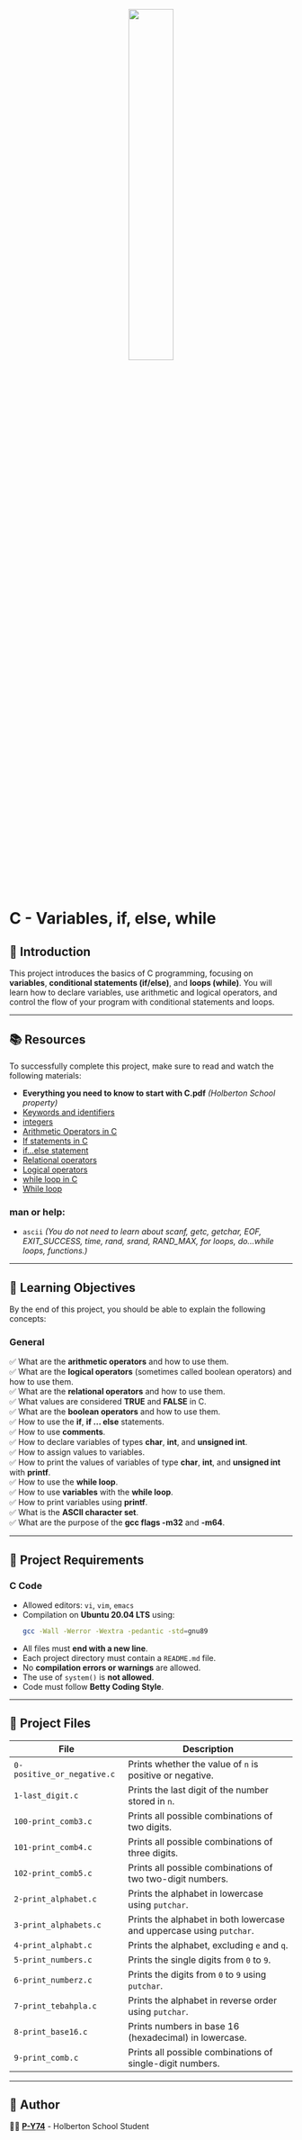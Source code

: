 <p align="center">
   <img src="https://github.com/user-attachments/assets/7d564981-cb81-43e7-819a-25ffcfc5bd72" width=40% height=40%/>
</p>

# C - Variables, if, else, while

## 📌 Introduction
This project introduces the basics of C programming, focusing on **variables**, **conditional statements (if/else)**, and **loops (while)**. You will learn how to declare variables, use arithmetic and logical operators, and control the flow of your program with conditional statements and loops.

---

## 📚 Resources
To successfully complete this project, make sure to read and watch the following materials:

- **Everything you need to know to start with C.pdf** *(Holberton School property)*
- [Keywords and identifiers](https://publications.gbdirect.co.uk//c_book/chapter2/keywords_and_identifiers.html)
- [integers](https://publications.gbdirect.co.uk//c_book/chapter2/integral_types.html)
- [Arithmetic Operators in C](https://www.tutorialspoint.com/cprogramming/c_arithmetic_operators.htm)
- [If statements in C](https://www.cprogramming.com/tutorial/c/lesson2.html)
- [if…else statement](https://www.tutorialspoint.com/cprogramming/if_else_statement_in_c.htm)
- [Relational operators](https://www.tutorialspoint.com/cprogramming/c_relational_operators.htm)
- [Logical operators](https://www.fresh2refresh.com/c-programming/c-operators-expressions/c-logical-operators/)
- [while loop in C](https://www.tutorialspoint.com/cprogramming/c_while_loop.htm)
- [While loop](https://www.youtube.com/watch?v=Ju1LYO9pkaI)

### man or help:
- `ascii` *(You do not need to learn about scanf, getc, getchar, EOF, EXIT_SUCCESS, time, rand, srand, RAND_MAX, for loops, do...while loops, functions.)*

---

## 🎯 Learning Objectives
By the end of this project, you should be able to explain the following concepts:

### General
✅ What are the **arithmetic operators** and how to use them.  
✅ What are the **logical operators** (sometimes called boolean operators) and how to use them.  
✅ What are the **relational operators** and how to use them.  
✅ What values are considered **TRUE** and **FALSE** in C.  
✅ What are the **boolean operators** and how to use them.  
✅ How to use the **if**, **if ... else** statements.  
✅ How to use **comments**.  
✅ How to declare variables of types **char**, **int**, and **unsigned int**.  
✅ How to assign values to variables.  
✅ How to print the values of variables of type **char**, **int**, and **unsigned int** with **printf**.  
✅ How to use the **while loop**.  
✅ How to use **variables** with the **while loop**.  
✅ How to print variables using **printf**.  
✅ What is the **ASCII character set**.  
✅ What are the purpose of the **gcc flags -m32** and **-m64**.

---

## 📝 Project Requirements

### C Code
- Allowed editors: `vi`, `vim`, `emacs`
- Compilation on **Ubuntu 20.04 LTS** using:
  ```sh
  gcc -Wall -Werror -Wextra -pedantic -std=gnu89
  ```
- All files must **end with a new line**.
- Each project directory must contain a `README.md` file.
- No **compilation errors or warnings** are allowed.
- The use of `system()` is **not allowed**.
- Code must follow **Betty Coding Style**.

---

## 📂 Project Files

| File                     | Description                                                                                     |
|--------------------------|-------------------------------------------------------------------------------------------------|
| `0-positive_or_negative.c` | Prints whether the value of `n` is positive or negative.                                        |
| `1-last_digit.c`          | Prints the last digit of the number stored in `n`.                                              |
| `100-print_comb3.c`       | Prints all possible combinations of two digits.                                                 |
| `101-print_comb4.c`       | Prints all possible combinations of three digits.                                               |
| `102-print_comb5.c`       | Prints all possible combinations of two two-digit numbers.                                      |
| `2-print_alphabet.c`      | Prints the alphabet in lowercase using `putchar`.                                               |
| `3-print_alphabets.c`     | Prints the alphabet in both lowercase and uppercase using `putchar`.                           |
| `4-print_alphabt.c`       | Prints the alphabet, excluding `e` and `q`.                                                    |
| `5-print_numbers.c`       | Prints the single digits from `0` to `9`.                                                      |
| `6-print_numberz.c`       | Prints the digits from `0` to `9` using `putchar`.                                              |
| `7-print_tebahpla.c`      | Prints the alphabet in reverse order using `putchar`.                                           |
| `8-print_base16.c`        | Prints numbers in base 16 (hexadecimal) in lowercase.                                           |
| `9-print_comb.c`          | Prints all possible combinations of single-digit numbers.                                      |


---

## 👤 Author
👨‍💻 **[P-Y74](https://github.com/P-Y74)** - Holberton School Student
